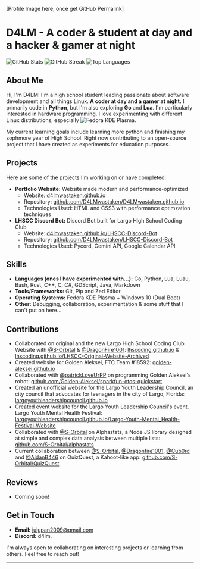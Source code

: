 [Profile Image here, once get GitHub Permalink]

# D4LM - A coder & student at day and a hacker & gamer at night

![GitHub Stats](https://github-readme-stats.vercel.app/api?username=D4LMwastaken&theme=midnight-purple&show_icons=true&hide_border=true&count_private=true)
![GitHub Streak](https://streak-stats.demolab.com?user=D4LMwastaken&theme=midnight-purple&hide_border=true)
![Top Languages](https://github-readme-stats.vercel.app/api/top-langs/?username=D4LMwastaken&theme=midnight-purple&show_icons=true&hide_border=true&layout=compact)

## About Me

Hi, I'm D4LM! I'm a high school student leading passionate about software development and all things Linux. **A coder at day and a gamer at night.** I primarily code in **Python**, but I'm also exploring **Go** and **Lua**. I'm particularly interested in hardware programming.  I love experimenting with different Linux distributions, especially ![Fedora](https://img.shields.io/badge/Fedora-294172?style=for-the-badge&logo=fedora&logoColor=white) KDE Plasma.

My current learning goals include learning more python and finishing my sophmore year of High School. Right now contributing to an open-source project that I have created as experiments for education purposes.

## Projects

Here are some of the projects I'm working on or have completed:

<!--Note: All links are shown without https://--->
*   **Portfolio Website:**  Website made modern and performance-optimized
    * Website: [d4lmwastaken.github.io](https://d4lmwastaken.github.io/)
    * Repository: [github.com/D4LMwastaken/D4LMwastaken.github.io](https://github.com/D4LMwastaken/D4LMwastaken.github.io) 
    * Technologies Used: HTML and CSS3 with performance optimzation techniques
*   **LHSCC Discord Bot:**  Discord Bot built for Largo High School Coding Club
    * Website: [d4lmwastaken.github.io/LHSCC-Discord-Bot](https://d4lmwastaken.github.io/LHSCC-Discord-Bot/)
    * Repository: [github.com/D4LMwastaken/LHSCC-Discord-Bot](https://github.com/D4LMwastaken/LHSCC-Discord-Bot)
    * Technologies Used: Pycord, Gemini API, Google Calendar API


## Skills

*   **Languages (ones I have experimented with...):** Go, Python, Lua, Luau, Bash, Rust, C++, C, C#, GDScript, Java, Markdown
*   **Tools/Frameworks:** Git, Pip and Zed Editor
*   **Operating Systems:** Fedora KDE Plasma + Windows 10 (Dual Boot)
*   **Other:** Debugging, collaboration, experimentation & some stuff that I can't put on here...

## Contributions

*  Collaborated on original and the new Largo High School Coding Club Website with [@S-Orbital](https://github.com/S-Orbital) & [@DragonFire1001](https://github.com/DragonFire1001): [lhscoding.github.io](https://lhscoding.github.io/) & [lhscoding.github.io/LHSCC-Original-Website-Archived](https://lhscoding.github.io/LHSCC-Original-Website-Archived-/)
* Created website for Golden Aleksei, FTC Team #18592: [golden-aleksei.github.io](https://golden-aleksei.github.io/)
* Collaborated with [@patrickLoveUrPP](https://github.com/patrickLovesUrPP) on programming Golden Aleksei's robot: [github.com/Golden-Aleksei/sparkfun-otos-quickstart](https://github.com/Golden-Aleksei/sparkfun-otos-quickstart)
* Created an unofficial website for the Largo Youth Leadership Council, an city council that advocates for teenagers in the city of Largo, Florida: [largoyouthleadershipcouncil.github.io](https://largoyouthleadershipcouncil.github.io/)
* Created event website for the Largo Youth Leadership Council's event, Largo Youth Mental Health Festival: [largoyouthleadershipcouncil.github.io/Largo-Youth-Mental_Health-Festival-Website](https://largoyouthleadershipcouncil.github.io/Largo-Youth-Mental-Health-Festival-Website/)
* Collaborated with [@S-Orbital](https://github.com/S-Orbital) on Alphastats, a Node JS library designed at simple and complex data analysis between multiple lists: [github.com/S-Orbital/alphastats](https://github.com/S-Orbital/alphastats)
* Current collaboration between [@S-Orbital](https://github.com/S-Orbital), [@Dragonfire1001](https://github.com/Dragonfire1001), [@Cub0rd](https://github.com/Cub0rd) and [@AidanB446](https://github.com/AidanB446) on QuizQuest, a Kahoot-like app: [github.com/S-Orbital/QuizQuest](https://github.com/S-Orbital/QuizQuest)

## Reviews
* Coming soon!

## Get in Touch

*   **Email:** jujupan2009@gmail.com
*   **Discord:** d4lm.

I'm always open to collaborating on interesting projects or learning from others. Feel free to reach out!

---